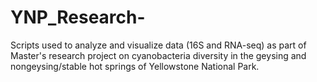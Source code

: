 # YNP_Research-
Scripts used to analyze and visualize data (16S and RNA-seq) as part of Master's research project on cyanobacteria diversity in the geysing and nongeysing/stable hot springs of Yellowstone National Park.
